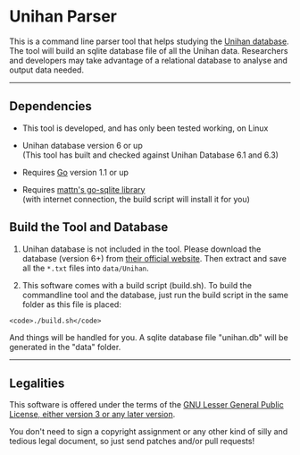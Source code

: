 Unihan Parser
==============

This is a command line parser tool that helps studying the [Unihan database](http://www.unicode.org/reports/tr38/). The tool will build an sqlite database file of all the Unihan data. Researchers and developers may take advantage of a relational database to analyse and output data needed.

***

Dependencies
------------

- This tool is developed, and has only been tested working, on Linux

- Unihan database version 6 or up<br/>
  (This tool has built and checked against Unihan Database 6.1 and 6.3)

- Requires [Go](http://golang.org) version 1.1 or up

- Requires [mattn's go-sqlite library](http://github.com/mattn/go-sqlite3)<br />
  (with internet connection, the build script will install it for you)


Build the Tool and Database
---------------------------

  1. Unihan database is not included in the tool. Please download the database (version 6+) from [their official website](http://www.unicode.org/reports/tr38/). Then extract and save all the ``*.txt`` files into ``data/Unihan``. 

  2. This software comes with a build script (build.sh). To build the commandline tool and the database, just run the build script in the same folder as this file is placed:

    <code>./build.sh</code>

  And things will be handled for you. A sqlite database file "unihan.db" will be generated in the "data" folder.


***

Legalities
----------

This software is offered under the terms of the [GNU Lesser General Public License, either version 3 or any later version](http://www.gnu.org/licenses/lgpl.html).

You don't need to sign a copyright assignment or any other kind of silly and tedious legal document, so just send patches and/or pull requests!
